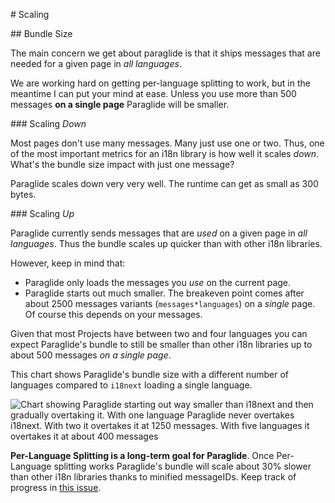 # Scaling

## Bundle Size

The main concern we get about paraglide is that it ships messages that are needed for a given page in _all languages_.

We are working hard on getting per-language splitting to work, but in the meantime I can put your mind at ease. Unless you use more than 500 messages **on a single page** Paraglide will be smaller.

### Scaling _Down_

Most pages don't use many messages. Many just use one or two. Thus, one of the most important metrics for an i18n library is how well it scales _down_. What's the bundle size impact with just one message?

Paraglide scales down very very well. The runtime can get as small as 300 bytes.

### Scaling _Up_

Paraglide currently sends messages that are _used_ on a given page in _all languages_. Thus the bundle scales up quicker than with other i18n libraries.

However, keep in mind that:

- Paraglide only loads the messages you _use_ on the current page.
- Paraglide starts out much smaller. The breakeven point comes after about 2500 messages variants (`messages*languages`) on a _single_ page. Of course this depends on your messages.

Given that most Projects have between two and four languages you can expect Paraglide's bundle to still be smaller than other i18n libraries up to about 500 messages _on a single page_.

This chart shows Paraglide's bundle size with a different number of languages compared to `i18next` loading a single language.

![Chart showing Paraglide starting out way smaller than i18next and then gradually overtaking it. With one language Paraglide never overtakes i18next. With two it overtakes it at 1250 messages. With five languages it overtakes it at about 400 messages](https://cdn.jsdelivr.net/gh/opral/monorepo@main/inlang/packages/paraglide-js/docs/benchmark.jpeg)

**Per-Language Splitting is a long-term goal for Paraglide**. Once Per-Language splitting works Paraglide's bundle will scale about 30% slower than other i18n libraries thanks to minified messageIDs. Keep track of progress in [this issue](https://github.com/opral/inlang-paraglide-js/issues/88).
